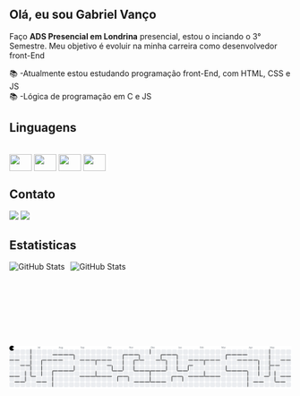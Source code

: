 ## Olá, eu sou Gabriel Vanço
<p>Faço <strong>ADS Presencial em Londrina</strong> presencial, estou o inciando o 3° Semestre. Meu objetivo é evoluir na minha carreira como desenvolvedor front-End</p>
📚 -Atualmente estou estudando programação front-End, com HTML, CSS e JS<br>
📚 -Lógica de programação em C e JS <br>


## Linguagens

<div style= "display: inline_block"><br>
<img align="center" height="30" width="40" src="https://cdn.jsdelivr.net/gh/devicons/devicon@latest/icons/html5/html5-original.svg">
<img align="center" height="30" width="40" src="https://cdn.jsdelivr.net/gh/devicons/devicon@latest/icons/css3/css3-original.svg">
<img align="center" height="30" width="40" src="https://cdn.jsdelivr.net/gh/devicons/devicon@latest/icons/javascript/javascript-original.svg">
<img align="center" height="30" width="40" src="https://cdn.jsdelivr.net/gh/devicons/devicon@latest/icons/c/c-original.svg">

## Contato

<a href = "mailto:gabrielvanco111223@gmail.com"><img src="https://img.shields.io/badge/-Gmail-%23333?style=for-the-badge&logo=gmail&logoColor=white" target="_blank"></a>
<a href="https://www.linkedin.com/in/gabriel-van%C3%A7o-387951307/" target="_blank"><img src="https://img.shields.io/badge/-LinkedIn-%230077B5?style=for-the-badge&logo=linkedin&logoColor=white" target="_blank"></a>
</div>

## Estatisticas

<p>
<img 
align="left" 
alt="GitHub Stats" 
height="150" 
style="padding-right: 10px;" 
 <img src="https://github-readme-stats.vercel.app/api/top-langs?username=GabrielVancoDev&locale=en&hide_title=false&layout=compact&card_width=320&langs_count=5&theme=midnight-purple&hide_border=false&order=2" height="150" alt="languages graph"  />
</div>
</p><img  align="left" 
alt="GitHub Stats" 
height="150" 
style="padding-right: 10px;" 
src="https://github-readme-stats.vercel.app/api?username=GabrielVancoDev&hide_title=false&hide_rank=false&show_icons=true&include_all_commits=true&count_private=true&disable_animations=false&theme=midnight-purple&locale=en&hide_border=false&order=1"  />

<picture>
  <source media="(prefers-color-scheme: dark)" srcset="https://raw.githubusercontent.com/natieledpaula/GabrielVancoDev/output/pacman-contribution-graph-dark.svg">
  <source media="(prefers-color-scheme: light)" srcset="https://raw.githubusercontent.com/natieledpaula/GabrielVancoDev/output/pacman-contribution-graph.svg">
  <img alt="pacman contribution graph" src="https://raw.githubusercontent.com/GabrielVancoDev/GabrielVancoDev/output/pacman-contribution-graph.svg">
</picture>

